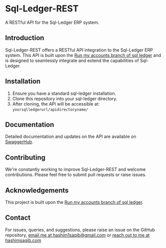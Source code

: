 # Sql-Ledger-REST

A RESTful API for the Sql-Ledger ERP system.

## Introduction

Sql-Ledger-REST offers a RESTful API integration to the Sql-Ledger ERP system. This API is built upon the [Run my accounts branch of sql ledger](https://github.com/ledger123/runmyaccounts) and is designed to seamlessly integrate and extend the capabilities of Sql-Ledger.

## Installation

1. Ensure you have a standard sql-ledger installation.
2. Clone this repository into your sql-ledger directory.
3. After cloning, the API will be accessible at: `yoursqlledgerurl/apidirectoryname/`

## Documentation

Detailed documentation and updates on the API are available on [SwaggerHub](https://app.swaggerhub.com/apis/HASHIM1SAQIB/SqlLedgerRest/1#/).

## Contributing

We're constantly working to improve Sql-Ledger-REST and welcome contributions. Please feel free to submit pull requests or raise issues.

## Acknowledgements

This project is built upon the [Run my accounts branch of sql ledger](https://github.com/ledger123/runmyaccounts).

## Contact

For issues, queries, and suggestions, please raise an issue on the GitHub repository, [email me at hashim1saqib@gmail.com](mailto:hashim1saqib@gmail.com) or [reach out to me at hashimsaqib.com](https://hashimsaqib.com)
